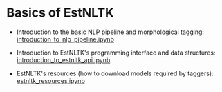 # Basics of EstNLTK 

  * Introduction to the basic NLP pipeline and morphological tagging:  [introduction_to_nlp_pipeline.ipynb](basics/introduction_to_nlp_pipeline.ipynb)

  * Introduction to EstNLTK's programming interface and data structures: [introduction_to_estnltk_api.ipynb](basics/introduction_to_estnltk_api.ipynb)
     
  * EstNLTK's resources (how to download models required by taggers): [estnltk_resources.ipynb](basics/estnltk_resources.ipynb) 
